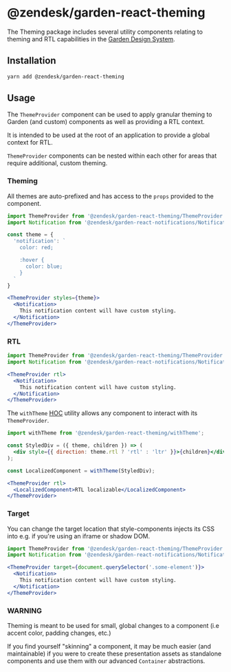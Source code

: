 # @zendesk/garden-react-theming

The Theming package includes several utility components relating to theming
and RTL capabilities in the [Garden Design System](http://zendeskgarden.github.io/).

## Installation

```sh
yarn add @zendesk/garden-react-theming
```

## Usage

The `ThemeProvider` component can be used to apply granular theming to
Garden (and custom) components as well as providing a RTL context.

It is intended to be used at the root of an application to provide a global
context for RTL.

`ThemeProvider` components can be nested within each other for areas that require
additional, custom theming.

### Theming

All themes are auto-prefixed and has access to the `props` provided to the component.

```jsx static
import ThemeProvider from '@zendesk/garden-react-theming/ThemeProvider';
import Notification from '@zendesk/garden-react-notifications/Notification';

const theme = {
  'notification': `
    color: red;

    :hover {
      color: blue;
    }
  `
}

<ThemeProvider styles={theme}>
  <Notification>
    This notification content will have custom styling.
  </Notification>
</ThemeProvider>
```

### RTL

```jsx static
import ThemeProvider from '@zendesk/garden-react-theming/ThemeProvider';
import Notification from '@zendesk/garden-react-notifications/Notification';

<ThemeProvider rtl>
  <Notification>
    This notification content will have custom styling.
  </Notification>
</ThemeProvider>
```

The `withTheme` [HOC](https://reactjs.org/docs/higher-order-components.html) utility
allows any component to interact with its `ThemeProvider`.

```jsx static
import withTheme from '@zendesk/garden-react-theming/withTheme';

const StyledDiv = ({ theme, children }) => (
  <div style={{ direction: theme.rtl ? 'rtl' : 'ltr' }}>{children}</div>
);

const LocalizedComponent = withTheme(StyledDiv);

<ThemeProvider rtl>
  <LocalizedComponent>RTL localizable</LocalizedComponent>
</ThemeProvider>
```

### Target

You can change the target location that style-components injects its CSS into e.g.
if you're using an iframe or shadow DOM.

```jsx static
import ThemeProvider from '@zendesk/garden-react-theming/ThemeProvider';
import Notification from '@zendesk/garden-react-notifications/Notification';

<ThemeProvider target={document.querySelector('.some-element')}>
  <Notification>
    This notification content will have custom styling.
  </Notification>
</ThemeProvider>
```

### WARNING

Theming is meant to be used for small, global changes to a component
(i.e accent color, padding changes, etc.)

If you find yourself "skinning" a component, it may be much easier (and maintainable)
if you were to create these presentation assets as standalone components and use
them with our advanced `Container` abstractions.
